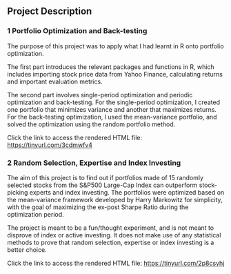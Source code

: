 ## Project Description

### 1 Portfolio Optimization and Back-testing

The purpose of this project was to apply what I had learnt in R onto portfolio optimization.  

The first part introduces the relevant packages and functions in R, which includes importing stock price data from Yahoo Finance, 
calculating returns and important evaluation metrics.  

The second part involves single-period optimization and periodic optimization and back-testing.
For the single-period optimization, I created one portfolio that minimizes variance and another that maximizes returns.
For the back-testing optimization, I used the mean-variance portfolio, and solved the optimization using the random
portfolio method.  

Click the link to access the rendered HTML file: https://tinyurl.com/3cdmwfv4

### 2 Random Selection, Expertise and Index Investing

The aim of this project is to find out if portfolios made of 15 randomly selected stocks from the S&P500 Large-Cap Index 
can outperform stock-picking experts and index investing. The portfolios were optimized based on the mean-variance framework 
developed by Harry Markowitz for simplicity, with the goal of maximizing the ex-post Sharpe Ratio during the optimization period.  

The project is meant to be a fun/thought experiment, and is not meant to disprove of index or active investing. It does not 
make use of any statistical methods to prove that random selection, expertise or index investing is a better choice.  

Click the link to access the rendered HTML file: https://tinyurl.com/2p8csyhj
